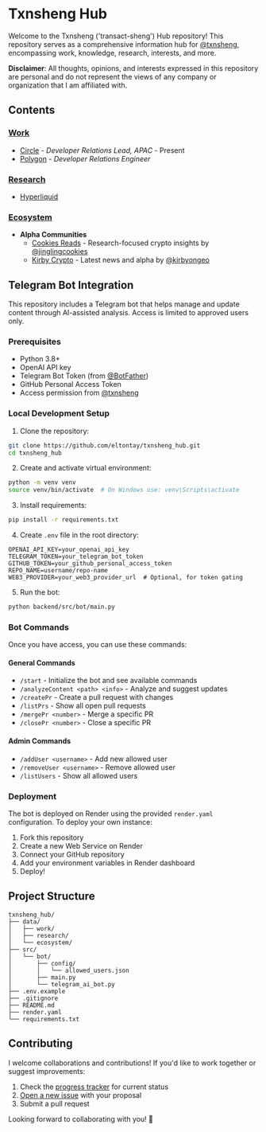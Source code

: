 # Txnsheng Hub

Welcome to the Txnsheng ('transact-sheng') Hub repository! This repository serves as a comprehensive information hub for [@txnsheng](https://twitter.com/txnsheng), encompassing work, knowledge, research, interests, and more.

**Disclaimer**: All thoughts, opinions, and interests expressed in this repository are personal and do not represent the views of any company or organization that I am affiliated with.

## Contents

### [Work](data/work/)
  - [Circle](data/work/circle/) - *Developer Relations Lead, APAC* - Present
  - [Polygon](data/work/polygon/) - *Developer Relations Engineer*

### [Research](data/research/)
  - [Hyperliquid](data/research/hyperliquid/README.md)

### [Ecosystem](data/ecosystem/)
- **Alpha Communities**
  - [Cookies Reads](https://t.me/cookiesreads) - Research-focused crypto insights by [@jinglingcookies](https://x.com/jinglingcookies)
  - [Kirby Crypto](https://t.me/kirbycrypto) - Latest news and alpha by [@kirbyongeo](https://x.com/kirbyongeo)

## Telegram Bot Integration

This repository includes a Telegram bot that helps manage and update content through AI-assisted analysis. Access is limited to approved users only.

### Prerequisites
- Python 3.8+
- OpenAI API key
- Telegram Bot Token (from [@BotFather](https://t.me/botfather))
- GitHub Personal Access Token
- Access permission from [@txnsheng](https://t.me/txnsheng)

### Local Development Setup

1. Clone the repository:
```bash
git clone https://github.com/eltontay/txnsheng_hub.git
cd txnsheng_hub
```

2. Create and activate virtual environment:
```bash
python -m venv venv
source venv/bin/activate  # On Windows use: venv\Scripts\activate
```

3. Install requirements:
```bash
pip install -r requirements.txt
```

4. Create `.env` file in the root directory:
```env
OPENAI_API_KEY=your_openai_api_key
TELEGRAM_TOKEN=your_telegram_bot_token
GITHUB_TOKEN=your_github_personal_access_token
REPO_NAME=username/repo-name
WEB3_PROVIDER=your_web3_provider_url  # Optional, for token gating
```

5. Run the bot:
```bash
python backend/src/bot/main.py
```

### Bot Commands
Once you have access, you can use these commands:

#### General Commands
- `/start` - Initialize the bot and see available commands
- `/analyzeContent <path> <info>` - Analyze and suggest updates
- `/createPr` - Create a pull request with changes
- `/listPrs` - Show all open pull requests
- `/mergePr <number>` - Merge a specific PR
- `/closePr <number>` - Close a specific PR

#### Admin Commands
- `/addUser <username>` - Add new allowed user
- `/removeUser <username>` - Remove allowed user
- `/listUsers` - Show all allowed users

### Deployment
The bot is deployed on Render using the provided `render.yaml` configuration. To deploy your own instance:

1. Fork this repository
2. Create a new Web Service on Render
3. Connect your GitHub repository
4. Add your environment variables in Render dashboard
5. Deploy!

## Project Structure
```
txnsheng_hub/
├── data/
│   ├── work/
│   ├── research/
│   └── ecosystem/
├── src/
│   └── bot/
│       ├── config/
│       │   └── allowed_users.json
│       ├── main.py
│       └── telegram_ai_bot.py
├── .env.example
├── .gitignore
├── README.md
├── render.yaml
└── requirements.txt
```

## Contributing

I welcome collaborations and contributions! If you'd like to work together or suggest improvements:

1. Check the [progress tracker](data/prompt/progress.md) for current status
2. [Open a new issue](https://github.com/eltontay/txnsheng_hub/issues) with your proposal
3. Submit a pull request

Looking forward to collaborating with you! 🚀